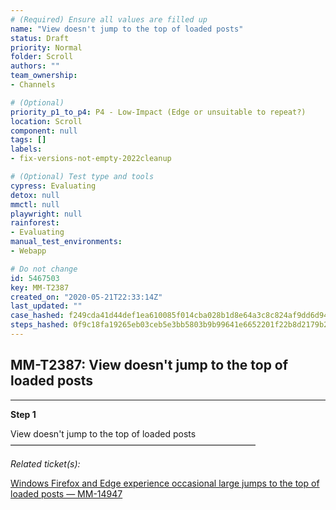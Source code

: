 ```yaml
---
# (Required) Ensure all values are filled up
name: "View doesn't jump to the top of loaded posts"
status: Draft
priority: Normal
folder: Scroll
authors: ""
team_ownership: 
- Channels

# (Optional)
priority_p1_to_p4: P4 - Low-Impact (Edge or unsuitable to repeat?)
location: Scroll
component: null
tags: []
labels: 
- fix-versions-not-empty-2022cleanup

# (Optional) Test type and tools
cypress: Evaluating
detox: null
mmctl: null
playwright: null
rainforest: 
- Evaluating
manual_test_environments: 
- Webapp

# Do not change
id: 5467503
key: MM-T2387
created_on: "2020-05-21T22:33:14Z"
last_updated: ""
case_hashed: f249cda41d44def1ea610085f014cba028b1d8e64a3c8c824af9dd6d9499cb71cf624965b943321f6ef6a9b83fb8830f
steps_hashed: 0f9c18fa19265eb03ceb5e3bb5803b9b99641e6652201f22b8d2179b26039a604ce834169b2488ffb5532f7c681ecef4
---
```


<!-- (Auto-generated) Based on frontmatter's "key" and "name" -->

## MM-T2387: View doesn't jump to the top of loaded posts

---

**Step 1**

View doesn't jump to the top of loaded posts\
————————————————————————————

_Related ticket(s):_

[Windows Firefox and Edge experience occasional large jumps to the top of loaded posts — MM-14947](https://mattermost.atlassian.net/browse/MM-14947)
